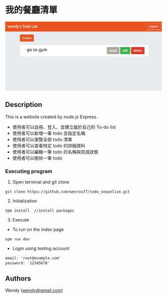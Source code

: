 # 我的餐廳清單
![Index page about Restaurant List](./public/image/screenshot.png)

## Description

This is a website created by node.js Express. 
- 使用者可以註冊、登入、並建立屬於自己的 To-do list
- 使用者可以新增一筆 todo 並指定名稱
- 使用者可以瀏覽全部 todo 清單
- 使用者可以查看特定 todo 的詳細資料
- 使用者可以編輯一筆 todo 的名稱與完成狀態
- 使用者可以刪除一筆 todo


### Executing program

1. Open terminal and git clone
```
git clone https://github.com/wenrou77/todo_sequelize.git
```

2. Initialization
```
npm install  //install packages
```

3. Execute

- To run on the index page
```
npm run dev
```
- Login using testing account
```
email: 'root@example.com'
password: '12345678'
```

## Authors

Wendy (wendy@gmail.com)
